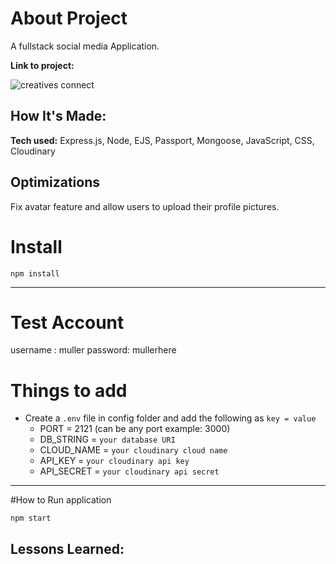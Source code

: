 # About Project
A fullstack social media Application.

**Link to project:** 

![creatives connect](https://user-images.githubusercontent.com/84820874/195991907-4582b6de-145d-4561-a38c-4b2ecadf96fd.gif)



## How It's Made:

**Tech used:** 
Express.js,
Node,
EJS,
Passport,
Mongoose,
JavaScript,
CSS,
Cloudinary


## Optimizations

Fix avatar feature and allow users to upload their profile pictures.

# Install

`npm install`

---
# Test Account
username : muller
password: mullerhere

# Things to add

- Create a `.env` file in config folder and add the following as `key = value`
  - PORT = 2121 (can be any port example: 3000)
  - DB_STRING = `your database URI`
  - CLOUD_NAME = `your cloudinary cloud name`
  - API_KEY = `your cloudinary api key`
  - API_SECRET = `your cloudinary api secret`

---

#How to Run application

`npm start`

## Lessons Learned:








